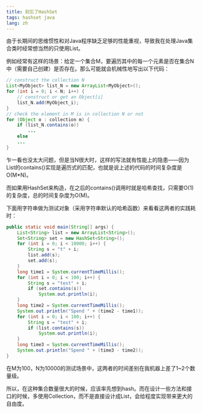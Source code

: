 ```yaml
---
title: 别忘了HashSet
tags: hashset java
lang: zh
---
```


由于长期间的思维惯性和对Java程序缺乏足够的性能重视，导致我在处理Java集合类时经常想当然的只使用List。

例如经常有这样的场景：给定一个集合M，要遍历其中的每一个元素是否在集合N中（需要自己创建）是否存在。那么可能就会机械性地写出以下代码：

```java
// construct the collection N       
List<MyObject> list_N = new ArrayList<MyObject>();        
for (int i = 0; i < N; i++) {        
	// construct or get an Object[i]        
	list_N.add(MyObject_i);        
} 
// check the element in M is in collection N or not       
for (Object o : collection m) {        
	if (list_N.contains(o))        
		...        
	else        
	...   
}
```

<!--more-->

乍一看也没太大问题，但是当N很大时，这样的写法就有性能上的隐患——因为List的contains()实现是遍历式的匹配，也就是说上述的代码的时间复杂度是O(M*N)。

而如果用HashSet来构造，在之后的contains()调用时就是哈希查找，只需要O(1)的复杂度，总的时间复杂度为O(M)。

下面用字符串做为测试对象（采用字符串默认的哈希函数）来看看这两者的实践耗时：

```java
public static void main(String[] args) {       
	List<String> list = new ArrayList<String>();        
	Set<String> set = new HashSet<String>();        
	for (int i = 0; i < 10000; i++) {        
		String s = "t" + i;        
		list.add(s);        
		set.add(s);        
	}        
	long time1 = System.currentTimeMillis();        
	for (int i = 0; i < 100; i++) {        
		String s = "test" + i;        
		if (set.contains(s))        
			System.out.println(i);        
	}        
	long time2 = System.currentTimeMillis();        
	System.out.println("Spend " + (time2 - time1));        
	for (int i = 0; i < 100; i++) {        
		String s = "test" + i;        
		if (list.contains(s))        
			System.out.println(i);        
	}        
	long time3 = System.currentTimeMillis();        
	System.out.println("Spend " + (time3 - time2));        
}
```

在M为100，N为10000的测试场景中，这两者的时间差别在我机器上差了1~2个数量级。

所以，在这种集合数量很大的时候，应该率先想到hash。而在设计一些方法和接口的时候，多使用Collection，而不是直接设计成List，会给程度实现带来更大的自由度。
